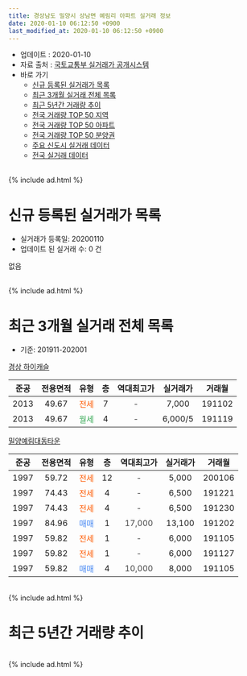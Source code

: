 ```yaml
---
title: 경상남도 밀양시 상남면 예림리 아파트 실거래 정보
date: 2020-01-10 06:12:50 +0900
last_modified_at: 2020-01-10 06:12:50 +0900
---
```


* 업데이트 : 2020-01-10
* 자료 출처 : [국토교통부 실거래가 공개시스템](http://rt.molit.go.kr)
* 바로 가기
    * [신규 등록된 실거래가 목록](#신규-등록된-실거래가-목록)
    * [최근 3개월 실거래 전체 목록](#최근-3개월-실거래-전체-목록)
    * [최근 5년간 거래량 추이](#최근-5년간-거래량-추이)
    * [전국 거래량 TOP 50 지역](https://inasie.github.io/apt-trade-info/최근-3개월-전국에서-가장-거래가-많이-발생한-지역)
    * [전국 거래량 TOP 50 아파트](https://inasie.github.io/apt-trade-info/최근-3개월-전국에서-가장-거래가-많이-발생한-아파트)
    * [전국 거래량 TOP 50 분양권](https://inasie.github.io/apt-trade-info/최근-3개월-전국에서-가장-거래가-많이-발생한-분양권)
    * [주요 신도시 실거래 데이터](https://inasie.github.io/apt-trade-info/주요-신도시)
    * [전국 실거래 데이터](https://inasie.github.io/apt-trade-info/전국)
<br>
{% include ad.html %}
<br>

# 신규 등록된 실거래가 목록
* 실거래가 등록일: 20200110
* 업데이트 된 실거래 수: 0 건

없음

<br>
{% include ad.html %}
<br>

# 최근 3개월 실거래 전체 목록
* 기준: 201911-202001


[경상 하이캐슬](https://search.naver.com/search.naver?query=%EA%B2%BD%EC%83%81%EB%82%A8%EB%8F%84+%EB%B0%80%EC%96%91%EC%8B%9C+%EC%83%81%EB%82%A8%EB%A9%B4+%EC%98%88%EB%A6%BC%EB%A6%AC+%EA%B2%BD%EC%83%81+%ED%95%98%EC%9D%B4%EC%BA%90%EC%8A%AC)

|준공|전용면적|유형|층|역대최고가|실거래가|거래월|
|:---:|:---:|:---:|:---:|:---:|:---:|:---:|
|2013|49.67|<span style="color:#ff5a00">전세</span>|7|<span style="color:#444444">-</span>|7,000|191102|
|2013|49.67|<span style="color:#34a853">월세</span>|4|<span style="color:#444444">-</span>|6,000/5|191119|

[밀양예림대동타운](https://search.naver.com/search.naver?query=%EA%B2%BD%EC%83%81%EB%82%A8%EB%8F%84+%EB%B0%80%EC%96%91%EC%8B%9C+%EC%83%81%EB%82%A8%EB%A9%B4+%EC%98%88%EB%A6%BC%EB%A6%AC+%EB%B0%80%EC%96%91%EC%98%88%EB%A6%BC%EB%8C%80%EB%8F%99%ED%83%80%EC%9A%B4)

|준공|전용면적|유형|층|역대최고가|실거래가|거래월|
|:---:|:---:|:---:|:---:|:---:|:---:|:---:|
|1997|59.72|<span style="color:#ff5a00">전세</span>|12|<span style="color:#444444">-</span>|5,000|200106|
|1997|74.43|<span style="color:#ff5a00">전세</span>|4|<span style="color:#444444">-</span>|6,500|191221|
|1997|74.43|<span style="color:#ff5a00">전세</span>|4|<span style="color:#444444">-</span>|6,500|191230|
|1997|84.96|<span style="color:#4285f3">매매</span>|1|<span style="color:#444444">17,000</span>|13,100|191202|
|1997|59.82|<span style="color:#ff5a00">전세</span>|1|<span style="color:#444444">-</span>|6,000|191105|
|1997|59.82|<span style="color:#ff5a00">전세</span>|1|<span style="color:#444444">-</span>|6,000|191127|
|1997|59.82|<span style="color:#4285f3">매매</span>|4|<span style="color:#444444">10,000</span>|8,000|191105|


<br>
{% include ad.html %}
<br>

# 최근 5년간 거래량 추이


<div style="width:100%;">
    <canvas id="deal_progress" height="200"></canvas>
</div>

<script>
new Chart(document.getElementById("deal_progress"), {
    type: 'line',
    data: {
        labels: ['201501','201502','201503','201504','201505','201506','201507','201508','201509','201510','201511','201512','201601','201602','201603','201604','201605','201606','201607','201608','201609','201610','201611','201612','201701','201702','201703','201704','201705','201706','201707','201708','201709','201710','201711','201712','201801','201802','201803','201804','201805','201806','201807','201808','201809','201810','201811','201812','201901','201902','201903','201904','201905','201906','201907','201908','201909','201910','201911','201912','202001'],
        datasets: [{
            label: '매매',
            pointRadius: 1,
            data: [5, 5, 13, 5, 5, 5, 6, 7, 6, 6, 7, 6, 0, 5, 4, 8, 6, 6, 2, 5, 2, 3, 4, 6, 0, 8, 4, 3, 5, 3, 1, 7, 5, 4, 3, 3, 8, 2, 5, 6, 2, 1, 5, 1, 0, 3, 3, 1, 1, 1, 3, 6, 3, 1, 3, 3, 1, 1, 1, 1, 0],
            borderColor: "rgba(255, 201, 14, 1)",
            backgroundColor: "rgba(255, 201, 14, 0.5)",
            fill: false,
            lineTension: 0
        },{
            label: '전월세',
            pointRadius: 1,
            data: [3, 1, 3, 4, 0, 3, 3, 0, 3, 2, 2, 2, 5, 5, 5, 3, 2, 1, 3, 3, 1, 1, 3, 2, 4, 0, 3, 3, 2, 3, 1, 3, 3, 2, 3, 1, 2, 2, 3, 3, 2, 2, 1, 1, 1, 0, 0, 1, 3, 2, 1, 3, 4, 3, 4, 1, 5, 1, 4, 2, 1],
            borderColor: "rgba(0, 141, 185, 1)",
            backgroundColor: "rgba(0, 141, 185, 0.5)",
            fill: false,
            lineTension: 0
        }
        ]
    },
    options: {
        responsive: true,
        title: {
            display: false
        },
        tooltips: {
            mode: 'index',
            intersect: false
        },
        hover: {
            mode: 'nearest',
            intersect: true
        },
        scales: {
            xAxes: [{
                display: true,
                scaleLabel: {
                    display: true,
                    labelString: '년/월'
                }
            }],
            yAxes: [{
                display: true,
                ticks: {
                    suggestedMin: 0,
                },
                scaleLabel: {
                    display: true,
                    labelString: '실거래 수'
                }
            }]
        }
    }
});

</script>


<br>
{% include ad.html %}
<br>

